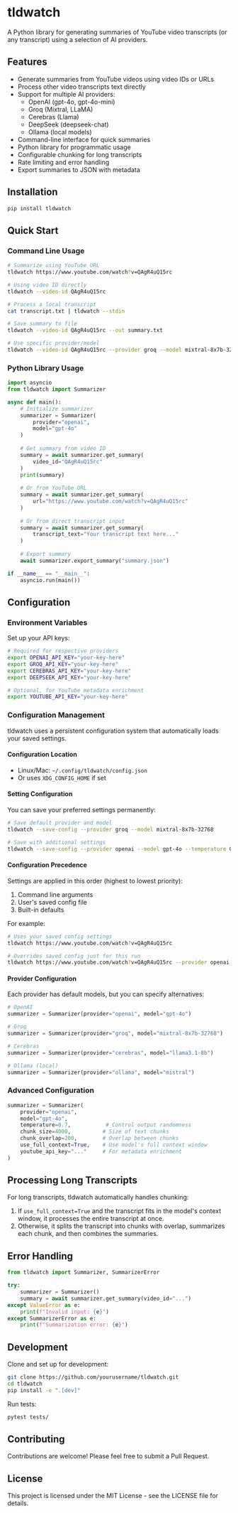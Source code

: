 # tldwatch

A Python library for generating summaries of YouTube video transcripts (or any transcript) using a selection of AI providers.

## Features

- Generate summaries from YouTube videos using video IDs or URLs
- Process other video transcripts text directly
- Support for multiple AI providers:
  - OpenAI (gpt-4o, gpt-4o-mini)
  - Groq (Mixtral, LLaMA)
  - Cerebras (Llama)
  - DeepSeek (deepseek-chat)
  - Ollama (local models)
- Command-line interface for quick summaries
- Python library for programmatic usage
- Configurable chunking for long transcripts
- Rate limiting and error handling
- Export summaries to JSON with metadata

## Installation

```bash
pip install tldwatch
```

## Quick Start

### Command Line Usage

```bash
# Summarize using YouTube URL
tldwatch https://www.youtube.com/watch?v=QAgR4uQ15rc

# Using video ID directly
tldwatch --video-id QAgR4uQ15rc

# Process a local transcript
cat transcript.txt | tldwatch --stdin

# Save summary to file
tldwatch --video-id QAgR4uQ15rc --out summary.txt

# Use specific provider/model
tldwatch --video-id QAgR4uQ15rc --provider groq --model mixtral-8x7b-32768
```

### Python Library Usage

```python
import asyncio
from tldwatch import Summarizer

async def main():
    # Initialize summarizer
    summarizer = Summarizer(
        provider="openai",
        model="gpt-4o"
    )
    
    # Get summary from video ID
    summary = await summarizer.get_summary(
        video_id="QAgR4uQ15rc"
    )
    print(summary)
    
    # Or from YouTube URL
    summary = await summarizer.get_summary(
        url="https://www.youtube.com/watch?v=QAgR4uQ15rc"
    )
    
    # Or from direct transcript input
    summary = await summarizer.get_summary(
        transcript_text="Your transcript text here..."
    )
    
    # Export summary
    await summarizer.export_summary("summary.json")

if __name__ == "__main__":
    asyncio.run(main())
```

## Configuration

### Environment Variables

Set up your API keys:

```bash
# Required for respective providers
export OPENAI_API_KEY="your-key-here"
export GROQ_API_KEY="your-key-here"
export CEREBRAS_API_KEY="your-key-here"
export DEEPSEEK_API_KEY="your-key-here"

# Optional, for YouTube metadata enrichment
export YOUTUBE_API_KEY="your-key-here"
```

### Configuration Management

tldwatch uses a persistent configuration system that automatically loads your saved settings.

#### Configuration Location
- Linux/Mac: `~/.config/tldwatch/config.json`
- Or uses `XDG_CONFIG_HOME` if set

#### Setting Configuration

You can save your preferred settings permanently:
```bash
# Save default provider and model
tldwatch --save-config --provider groq --model mixtral-8x7b-32768

# Save with additional settings
tldwatch --save-config --provider openai --model gpt-4o --temperature 0.8 --chunk-size 6000
```

#### Configuration Precedence
Settings are applied in this order (highest to lowest priority):
1. Command line arguments
2. User's saved config file
3. Built-in defaults

For example:
```bash
# Uses your saved config settings
tldwatch https://www.youtube.com/watch?v=QAgR4uQ15rc

# Overrides saved config just for this run
tldwatch https://www.youtube.com/watch?v=QAgR4uQ15rc --provider openai --model gpt-4o
```

#### Provider Configuration

Each provider has default models, but you can specify alternatives:

```python
# OpenAI
summarizer = Summarizer(provider="openai", model="gpt-4o")

# Groq
summarizer = Summarizer(provider="groq", model="mixtral-8x7b-32768")

# Cerebras
summarizer = Summarizer(provider="cerebras", model="llama3.1-8b")

# Ollama (local)
summarizer = Summarizer(provider="ollama", model="mistral")
```

### Advanced Configuration

```python
summarizer = Summarizer(
    provider="openai",
    model="gpt-4o",
    temperature=0.7,           # Control output randomness
    chunk_size=4000,          # Size of text chunks
    chunk_overlap=200,        # Overlap between chunks
    use_full_context=True,    # Use model's full context window
    youtube_api_key="..."     # For metadata enrichment
)
```

## Processing Long Transcripts

For long transcripts, tldwatch automatically handles chunking:

1. If `use_full_context=True` and the transcript fits in the model's context window, it processes the entire transcript at once.
2. Otherwise, it splits the transcript into chunks with overlap, summarizes each chunk, and then combines the summaries.

## Error Handling

```python
from tldwatch import Summarizer, SummarizerError

try:
    summarizer = Summarizer()
    summary = await summarizer.get_summary(video_id="...")
except ValueError as e:
    print(f"Invalid input: {e}")
except SummarizerError as e:
    print(f"Summarization error: {e}")
```

## Development

Clone and set up for development:

```bash
git clone https://github.com/yourusername/tldwatch.git
cd tldwatch
pip install -e ".[dev]"
```

Run tests:

```bash
pytest tests/
```

## Contributing

Contributions are welcome! Please feel free to submit a Pull Request.

## License

This project is licensed under the MIT License - see the LICENSE file for details.